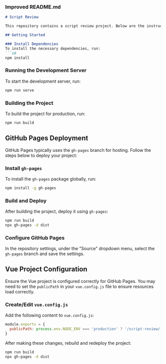 ### Improved README.md

```markdown
# Script Review

This repository contains a script review project. Below are the instructions for setting up and deploying the project using GitHub Pages.

## Getting Started

### Install Dependencies
To install the necessary dependencies, run:
```sh
npm install
```

### Running the Development Server
To start the development server, run:
```sh
npm run serve
```

### Building the Project
To build the project for production, run:
```sh
npm run build
```

## GitHub Pages Deployment

GitHub Pages typically uses the `gh-pages` branch for hosting. Follow the steps below to deploy your project:

### Install `gh-pages`
To install the `gh-pages` package globally, run:
```sh
npm install -g gh-pages
```

### Build and Deploy
After building the project, deploy it using `gh-pages`:
```sh
npm run build
npx gh-pages -d dist
```

### Configure GitHub Pages
In the repository settings, under the "Source" dropdown menu, select the `gh-pages` branch and save the settings.

## Vue Project Configuration

Ensure the Vue project is configured correctly for GitHub Pages. You may need to set the `publicPath` in your `vue.config.js` file to ensure resources load correctly.

### Create/Edit `vue.config.js`
Add the following content to `vue.config.js`:
```js
module.exports = {
  publicPath: process.env.NODE_ENV === 'production' ? '/script-review/' : '/'
}
```

After making these changes, rebuild and redeploy the project:
```sh
npm run build
npx gh-pages -d dist
```

